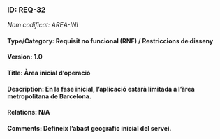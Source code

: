 ### ID: REQ-32
_Nom codificat: AREA-INI_
#### Type/Category: Requisit no funcional (RNF) / Restriccions de disseny
#### Version: 1.0
#### Title: Àrea inicial d’operació
#### Description: En la fase inicial, l’aplicació estarà limitada a l’àrea metropolitana de Barcelona.
#### Relations: N/A
#### Comments: Defineix l’abast geogràfic inicial del servei.
